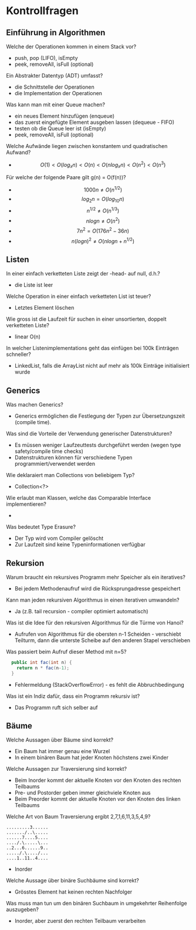 # Kontrollfragen

## Einführung in Algorithmen

Welche der Operationen kommen in einem Stack vor?

* push, pop (LIFO), isEmpty 
* peek, removeAll, isFull (optional)

Ein Abstrakter Datentyp (ADT) umfasst?

* die Schnittstelle der Operationen
* die Implementation der Operationen

Was kann man mit einer Queue machen?

* ein neues Element hinzufügen (enqueue)
* das zuerst eingefügte Element ausgeben lassen (dequeue - FIFO)
* testen ob die Queue leer ist (isEmpty)
* peek, removeAll, isFull (optional)

Welche Aufwände liegen zwischen konstantem und quadratischen Aufwand?

* $$ O(1) < O(log_xn) < O(n) < O(n log_xn) < O(n^2) < O(n^3) $$

Für welche der folgende Paare gilt g(n) = O(f(n))?

* $$ 1000n \neq O(n^{1/2}) $$
* $$ log_2n = O(log_{10}n) $$
* $$ n^{1/2} \neq O(n^{1/3}) $$
* $$ nlogn \neq O(n^2) $$
* $$ 7n^2 = O(176n^2-36n) $$
* $$ n(logn)^2 \neq O(nlogn+n^{1/2}) $$


## Listen

In einer einfach verketteten Liste zeigt der -head- auf null, d.h.?

* die Liste ist leer

Welche Operation in einer einfach verketteten List ist teuer?

* Letztes Element löschen

Wie gross ist die Laufzeit für suchen in einer unsortierten, doppelt verketteten Liste?

* linear O(n)

In welcher Listenimplementations geht das einfügen bei 100k Einträgen schneller?

* LinkedList, falls die ArrayList nicht auf mehr als 100k Einträge initialisiert wurde


## Generics

Was machen Generics?

* Generics ermöglichen die Festlegung der Typen zur Übersetzungszeit (compile time).

Was sind die Vorteile der Verwendung generischer Datenstrukturen?

* Es müssen weniger Laufzeuttests durchgeführt werden (wegen type safety/compile time checks)
* Datenstrukturen können für verschiedene Typen programmiert/verwendet werden
 
Wie deklaraiert man Collections von beliebigem Typ?

* Collection<?>

Wie erlaubt man Klassen, welche das Comparable Interface implementieren?

* <? extends Comparable>

Was bedeutet Type Erasure?

* Der Typ wird vom Compiler gelöscht
* Zur Laufzeit sind keine Typeninformationen verfügbar


## Rekursion

Warum braucht ein rekursives Programm mehr Speicher als ein iteratives?

* Bei jedem Methodenaufruf wird die Rücksprungadresse gespeichert

Kann man jeden rekursiven Algorithmus in einen iterativen umwandeln?

* Ja (z.B. tail recursion - compiler optimiert automatisch)

Was ist die Idee für den rekursiven Algorithmus für die Türme von Hanoi?

* Aufrufen von Algorithmus für die obersten n-1 Scheiden - verschiebt Teilturm, dann die unterste Scheibe auf den anderen Stapel verschieben

Was passiert beim Aufruf dieser Method mit n=5?

```java
  public int fac(int n) {
    return n * fac(n-1);
  }

```

* Fehlermeldung (StackOverflowError) - es fehlt die Abbruchbedingung

Was ist ein Indiz dafür, dass ein Programm rekursiv ist?

* Das Programm ruft sich selber auf


## Bäume

Welche Aussagen über Bäume sind korrekt?

* Ein Baum hat immer genau eine Wurzel
* In einem binären Baum hat jeder Knoten höchstens zwei Kinder

Welche Aussagen zur Traversierung sind korrekt?

* Beim Inorder kommt der aktuelle Knoten vor den Knoten des rechten Teilbaums
* Pre- und Postorder geben immer gleichviele Knoten aus
* Beim Preorder kommt der aktuelle Knoten vor den Knoten des linken Teilbaums

Welche Art von Baum Traversierung ergibt 2,7,1,6,11,3,5,4,9?
```
.........3......
......./..\.....
......7....5....
..../.\.....\...
..2...6......9..
...../.\..../...
....1..11..4....
```

* Inorder

Welche Aussage über binäre Suchbäume sind korrekt?

* Grösstes Element hat keinen rechten Nachfolger

Was muss man tun um den binären Suchbaum in umgekehrter Reihenfolge auszugeben?

* Inorder, aber zuerst den rechten Teilbaum verarbeiten


